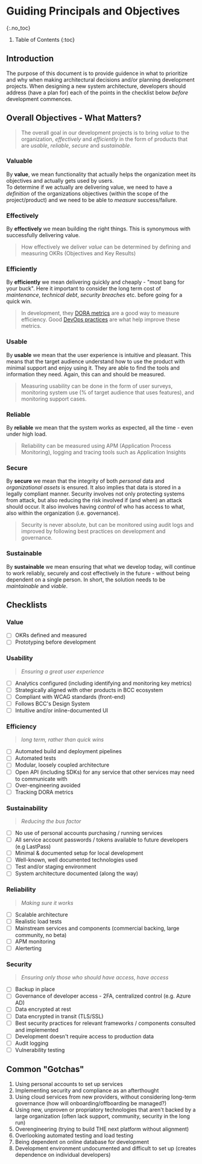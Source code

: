 # Guiding Principals and Objectives
{:.no_toc}

1. Table of Contents
{:toc}

## Introduction

The purpose of this document is to provide guidence in what to prioritize and why when making architectural decisions and/or planning development projects. When designing a new system architecture, developers should address (have a plan for) each of the points in the checklist below *before* development commences.

## Overall Objectives - What Matters?

> The overall goal in our development projects is to bring *value* to the organization, *effectively* and *efficiently* in the form of products that are *usable*, *reliable*, *secure* and *sustainable*.

### Valuable

By **value**, we mean functionality that actually helps the organization meet its objectives and actually gets used by users.  
To determine if we actually are delivering value, we need to have a *definition* of the organizations objectives (within the scope of the project/product) and we need to be able to *measure* success/failure.

### Effectively

By **effectively** we mean building the right things. This is synonymous with successfully delivering value.

> How effectively we deliver *value* can be determined by defining and measuring OKRs (Objectives and Key Results)

### Efficiently

By **efficiently** we mean delivering quickly and cheaply - "most bang for your buck". Here it important to consider the long term cost of *maintenance*, *technical debt*, *security breaches* etc. before going for a quick win.

> In development, they [DORA metrics](https://cloud.google.com/blog/products/devops-sre/using-the-four-keys-to-measure-your-devops-performance) are a good way to measure efficiency. Good [DevOps practices](https://cloud.google.com/blog/products/devops-sre/the-2019-accelerate-state-of-devops-elite-performance-productivity-and-scaling) are what help improve these metrics.

### Usable

By **usable** we mean that the user experience is intuitive and pleasant. This means that the target audience understand how to use the product with minimal support and enjoy using it. They are able to find the tools and information they need.
Again, this can and should be measured.

> Measuring usability can be done in the form of user surveys, monitoring system use (% of target audience that uses features), and monitoring support cases.

### Reliable

By **reliable** we mean that the system works as expected, all the time - even under high load.

> Reliability can be measured using APM (Application Process Monitoring), logging and tracing tools such as Application Insights

### Secure

By **secure** we mean that the integrity of both *personal* data and *organizational assets* is ensured. It also implies that data is stored in a legally compliant manner. Security involves not only protecting systems from attack, but also reducing the risk involved if (and when) an attack should occur. It also involves having *control* of who has access to what, also within the organization (i.e. governance).

> Security is never absolute, but can be monitored using audit logs and improved by following best practices on development and governance.

### Sustainable

By **sustainable** we mean ensuring that what we develop today, will continue to work reliably, securely and cost effectively in the future - without being dependent on a single person. In short, the solution needs to be *maintainable* and *viable*.

## Checklists

### Value

* [ ] OKRs defined and measured
* [ ] Prototyping before development

### Usability

> *Ensuring a great user experience*

* [ ] Analytics configured (including identifying and monitoring key metrics)
* [ ] Strategically aligned with other products in BCC ecosystem
* [ ] Compliant with WCAG standards (front-end)
* [ ] Follows BCC's Design System
* [ ] Intuitive and/or inline-documented UI

### Efficiency

> *long term, rather than quick wins*

* [ ] Automated build and deployment pipelines
* [ ] Automated tests
* [ ] Modular, loosely coupled architecture
* [ ] Open API (including SDKs) for any service that other services may need to communicate with
* [ ] Over-engineering avoided
* [ ] Tracking DORA metrics

### Sustainability

> *Reducing the bus factor*

* [ ] No use of personal accounts purchasing / running services
* [ ] All service account passwords / tokens available to future developers (e.g LastPass)
* [ ] Minimal & documented setup for local development
* [ ] Well-known, well documented technologies used
* [ ] Test and/or staging environment
* [ ] System architecture documented (along the way)

### Reliability

> *Making sure it works*

* [ ] Scalable architecture
* [ ] Realistic load tests
* [ ] Mainstream services and components (commercial backing, large community, no beta)
* [ ] APM monitoring
* [ ] Alerterting

### Security

> *Ensuring only those who should have access, have access*

* [ ] Backup in place
* [ ] Governance of developer access - 2FA, centralized control (e.g. Azure AD)
* [ ] Data encrypted at rest
* [ ] Data encrypted in transit (TLS/SSL)
* [ ] Best security practices for relevant frameworks / components consulted and implemented
* [ ] Development doesn't require access to production data
* [ ] Audit logging
* [ ] Vulnerability testing

## Common "Gotchas"

1. Using personal accounts to set up services
2. Implementing security and compliance as an afterthought
3. Using cloud services from new providers, without considering long-term governance (how will onboarding/offboarding be managed?)
4. Using new, unproven or propriatory technologies that aren't backed by a large organization (often lack support, community, security in the long run)
5. Overengineering (trying to build THE next platform without alignment)
6. Overlooking automated testing and load testing
7. Being dependent on online database for development
8. Development environment undocumented and difficult to set up (creates dependence on individual developers)
